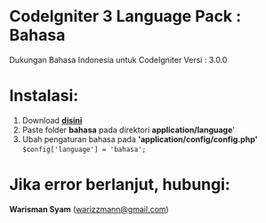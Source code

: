 CodeIgniter 3 Language Pack : Bahasa
==========
Dukungan Bahasa Indonesia untuk CodeIgniter Versi : 3.0.0

Instalasi:
==========
1. Download <strong><a target="_blank" href="https://github.com/warizzmann/codigniter-language-bahasa/archive/master.zip">disini</a></strong>
2. Paste folder <strong>bahasa</strong> pada direktori <strong>application/language</strong>'
3. Ubah pengaturan bahasa pada <strong>'application/config/config.php'</strong> <br>
   <code>$config['language']	= 'bahasa';</code>

Jika error berlanjut, hubungi:
========
<strong>Warisman Syam</strong>
(warizzmann@gmail.com)
